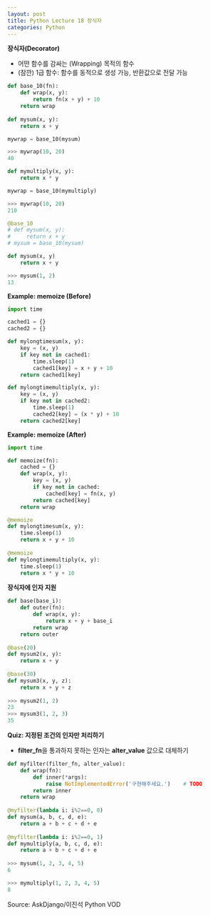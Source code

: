 ```yaml
---
layout: post
title: Python Lecture 18 장식자
categories: Python
---
```


**장식자(Decorator)**

- 어떤 함수를 감싸는 (Wrapping) 목적의 함수
- (잠깐) 1급 함수: 함수를 동적으로 생성 가능, 반환값으로 전달 가능

```python
def base_10(fn):
    def wrap(x, y):
        return fn(x + y) + 10
    return wrap
    
def mysum(x, y):
    return x + y

mywrap = base_10(mysum)

>>> mywrap(10, 20)
40

def mymultiply(x, y):
    return x * y

mywrap = base_10(mymultiply)

>>> mywrap(10, 20)
210

@base_10
# def mysum(x, y):
#     return x + y
# mysum = base_10(mysum)

def mysum(x, y)
    return x + y

>>> mysum(1, 2)
13
```



**Example: memoize (Before)**

```python
import time

cached1 = {}
cached2 = {}

def mylongtimesum(x, y):
    key = (x, y)
    if key not in cached1:
        time.sleep(1)
        cached1[key] = x + y + 10
    return cached1[key]

def mylongtimemultiply(x, y):
    key = (x, y)
    if key not in cached2:
        time.sleep(1)
        cached2[key] = (x * y) + 10
    return cached2[key]
```



**Example: memoize (After)**

```python
import time

def memoize(fn):
    cached = {}
    def wrap(x, y):
        key = (x, y)
        if key not in cached:
            cached[key] = fn(x, y)
        return cached[key]
    return wrap

@memoize
def mylongtimesum(x, y):
    time.sleep(1)
    return x + y + 10
    
@memoize
def mylongtimemultiply(x, y):
    time.sleep(1)
    return x * y + 10
```



**장식자에 인자 지원**

```python
def base(base_i):
    def outer(fn):
        def wrap(x, y):
            return x + y + base_i
        return wrap
    return outer
    
@base(20)
def mysum2(x, y):
    return x + y
    
@base(30)
def mysum3(x, y, z):
    return x + y + z
    
>>> mysum2(1, 2)
23
>>> mysum3(1, 2, 3)
35
```

**Quiz: 지정된 조건의 인자만 처리하기**

- **filter_fn**을 통과하지 못하는 인자는 **alter_value** 값으로 대체하기

```python
def myfilter(filter_fn, alter_value):
    def wrap(fn):
        def inner(*args):
            raise NotImplementedError('구현해주세요.')	# TODO
        return inner
    return wrap
    
@myfilter(lambda i: i%2==0, 0)
def mysum(a, b, c, d, e):
    return a + b + c + d + e
    
@myfilter(lambda i: i%2==0, 1)
def mymultiply(a, b, c, d, e):
    return a + b + c + d + e
    
>>> mysum(1, 2, 3, 4, 5)
6

>>> mymultiply(1, 2, 3, 4, 5)
8
```



Source:  AskDjango/이진석 Python VOD